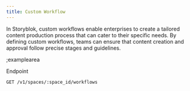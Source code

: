 ```yaml
---
title: Custom Workflow 
---
```


In Storyblok, custom workflows enable enterprises to create a tailored content production process that can cater to their specific needs. By defining custom workflows, teams can ensure that content creation and approval follow precise stages and guidelines.

;examplearea

Endpoint

```bash
GET /v1/spaces/:space_id/workflows
```
